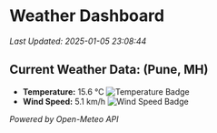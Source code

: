 
# Weather Dashboard

_Last Updated: 2025-01-05 23:08:44_

## Current Weather Data: (Pune, MH)
- **Temperature:** 15.6 °C ![Temperature Badge](https://img.shields.io/badge/Temperature-Low%20Temp-blue)
- **Wind Speed:** 5.1 km/h ![Wind Speed Badge](https://img.shields.io/badge/Wind%20Speed-Low%20Wind-blue)

*Powered by Open-Meteo API*
